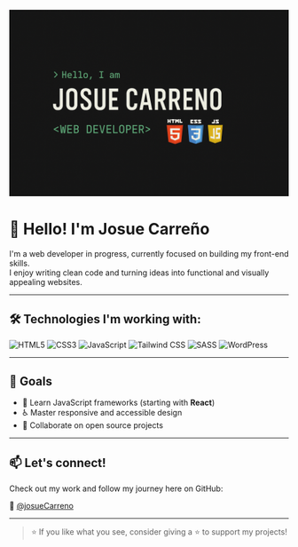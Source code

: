 ![Banner](./banner.png)

# 👋 Hello! I'm Josue Carreño

I'm a web developer in progress, currently focused on building my front-end skills.  
I enjoy writing clean code and turning ideas into functional and visually appealing websites.

---

## 🛠️ Technologies I'm working with:

![HTML5](https://img.shields.io/badge/HTML5-E34F26?style=for-the-badge&logo=html5&logoColor=white)
![CSS3](https://img.shields.io/badge/CSS3-1572B6?style=for-the-badge&logo=css3&logoColor=white)
![JavaScript](https://img.shields.io/badge/JavaScript-F7DF1E?style=for-the-badge&logo=javascript&logoColor=black)
![Tailwind CSS](https://img.shields.io/badge/TailwindCSS-06B6D4?style=for-the-badge&logo=tailwindcss&logoColor=white)
![SASS](https://img.shields.io/badge/Sass-CC6699?style=for-the-badge&logo=sass&logoColor=white)
![WordPress](https://img.shields.io/badge/WordPress-21759B?style=for-the-badge&logo=wordpress&logoColor=white)

---

## 🚀 Goals

- 📘 Learn JavaScript frameworks (starting with **React**)
- ♿ Master responsive and accessible design
- 🤝 Collaborate on open source projects

---

## 📫 Let's connect!

Check out my work and follow my journey here on GitHub:

🔗 [@josueCarreno](https://github.com/josueCarreno)

---

> ⭐ If you like what you see, consider giving a ⭐ to support my projects!
